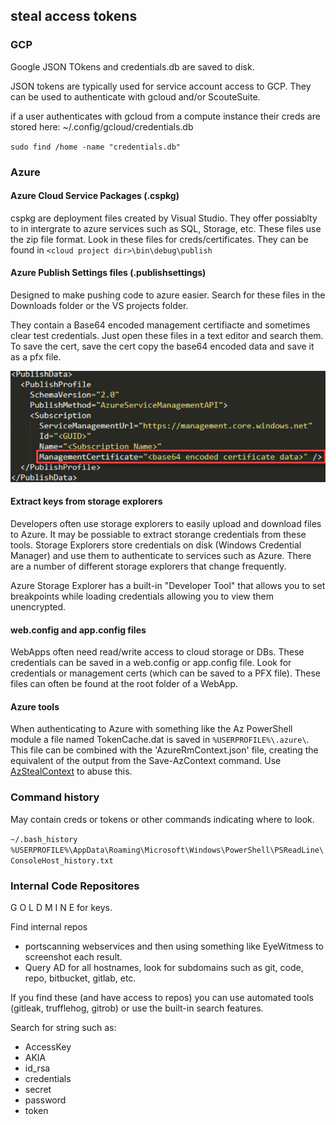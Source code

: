 
## steal access tokens

### GCP

Google JSON TOkens and credentials.db are saved to disk. 

JSON tokens are typically used for service account access to GCP. They can be used to authenticate with gcloud and/or ScouteSuite.

if a user authenticates with gcloud from a compute instance their creds are stored here: ~/.config/gcloud/credentials.db

`sudo find /home -name "credentials.db"`

### Azure

#### Azure Cloud Service Packages (.cspkg)

cspkg are deployment files created by Visual Studio. They offer possiablty to in intergrate to azure services such as SQL, Storage, etc.
These files use the zip file format. Look in these files for creds/certificates. They can be found in `<cloud project dir>\bin\debug\publish`

#### Azure Publish Settings files (.publishsettings)

Designed to make pushing code to azure easier. Search for these files in the Downloads folder or the VS projects folder.

They contain a Base64 encoded management certifiacte and sometimes clear test credentials.  Just open these files in a text editor and search them. To save the cert, save the cert copy the base64 encoded data and save it as a pfx file.

![Save the cert](../../../_resources/management_cert.png)

#### Extract keys from storage explorers

Developers often use storage explorers to easily upload and download files to Azure. It may be possiable to extract storange credentials from these tools. Storage Explorers store credentials on disk (Windows Credential Manager) and use them to authenticate to services such as Azure. There are a number of different storage explorers that change frequently.  

Azure Storage Explorer has a built-in "Developer Tool" that allows you to set breakpoints while loading credentials allowing you to view them unencrypted.

#### web.config and app.config files

WebApps often need read/write access to cloud storage or DBs. These credentials can be saved in a web.config or app.config file.
Look for credentials or management certs (which can be saved to a PFX file). These files can often be found at the root folder of a WebApp.

#### Azure tools

When authenticating to Azure with something like the Az PowerShell module a file named TokenCache.dat is saved in `%USERPROFILE%\.azure\`. This file can be combined with the 'AzureRmContext.json' file, creating the equivalent of the output from the Save-AzContext command. Use [AzStealContext](https://github.com/justin-p/AzStealContext) to abuse this.

### Command history

May contain creds or tokens or other commands indicating where to look.

`~/.bash_history`
`%USERPROFILE%\AppData\Roaming\Microsoft\Windows\PowerShell\PSReadLine\ConsoleHost_history.txt`

### Internal Code Repositores

G O L D  M I N E for keys.

Find internal repos

- portscanning webservices and then using something like EyeWitmess to screenshot each result.
- Query AD for all hostnames, look for subdomains such as git, code, repo, bitbucket, gitlab, etc.

If you find these (and have access to repos) you can use automated tools (gitleak, trufflehog, gitrob) or use the built-in search features.

Search for string such as:

- AccessKey
- AKIA
- id_rsa
- credentials
- secret
- password
- token
